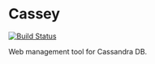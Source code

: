 Cassey
======

[![Build Status](https://travis-ci.org/malczuuu/cassey.svg?branch=master)](https://travis-ci.org/malczuuu/cassey)

Web management tool for Cassandra DB.
